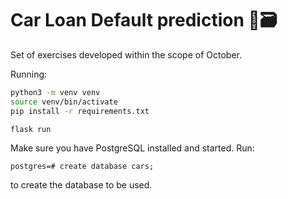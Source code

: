 # Car Loan Default prediction 🚗🗃

Set of exercises developed within the scope of October.

Running:

```bash
python3 -m venv venv
source venv/bin/activate
pip install -r requirements.txt

flask run
```

Make sure you have PostgreSQL installed and started. Run:
```psql
postgres=# create database cars;
```
to create the database to be used.